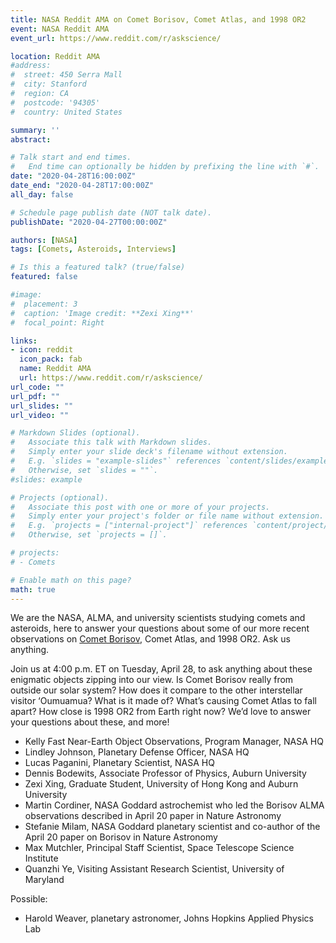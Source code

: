 ```yaml
---
title: NASA Reddit AMA on Comet Borisov, Comet Atlas, and 1998 OR2
event: NASA Reddit AMA
event_url: https://www.reddit.com/r/askscience/

location: Reddit AMA
#address:
#  street: 450 Serra Mall
#  city: Stanford
#  region: CA
#  postcode: '94305'
#  country: United States

summary: ''
abstract: 

# Talk start and end times.
#   End time can optionally be hidden by prefixing the line with `#`.
date: "2020-04-28T16:00:00Z"
date_end: "2020-04-28T17:00:00Z"
all_day: false

# Schedule page publish date (NOT talk date).
publishDate: "2020-04-27T00:00:00Z"

authors: [NASA]
tags: [Comets, Asteroids, Interviews]

# Is this a featured talk? (true/false)
featured: false

#image:
#  placement: 3
#  caption: 'Image credit: **Zexi Xing**'
#  focal_point: Right

links:
- icon: reddit
  icon_pack: fab
  name: Reddit AMA
  url: https://www.reddit.com/r/askscience/
url_code: ""
url_pdf: ""
url_slides: ""
url_video: ""

# Markdown Slides (optional).
#   Associate this talk with Markdown slides.
#   Simply enter your slide deck's filename without extension.
#   E.g. `slides = "example-slides"` references `content/slides/example-slides.md`.
#   Otherwise, set `slides = ""`.
#slides: example

# Projects (optional).
#   Associate this post with one or more of your projects.
#   Simply enter your project's folder or file name without extension.
#   E.g. `projects = ["internal-project"]` references `content/project/deep-learning/index.md`.
#   Otherwise, set `projects = []`.

# projects:
# - Comets

# Enable math on this page?
math: true
---
```

We are the NASA, ALMA, and university scientists studying comets and asteroids, here to answer your questions about some of our more recent observations on [Comet Borisov](https://www.nasa.gov/feature/interstellar-comet-borisov-reveals-its-chemistry-and-possible-origins), Comet Atlas, and 1998 OR2. Ask us anything.

Join us at 4:00 p.m. ET on Tuesday, April 28, to ask anything about these enigmatic objects zipping into our view. Is Comet Borisov really from outside our solar system? How does it compare to the other interstellar visitor ‘Oumuamua? What is it made of? What’s causing Comet Atlas to fall apart? How close is 1998 OR2 from Earth right now? We’d love to answer your questions about these, and more!

- Kelly Fast Near-Earth Object Observations, Program Manager, NASA HQ
- Lindley Johnson, Planetary Defense Officer, NASA HQ
- Lucas Paganini, Planetary Scientist, NASA HQ
- Dennis Bodewits, Associate Professor of Physics, Auburn University
- Zexi Xing, Graduate Student, University of Hong Kong and Auburn University
- Martin Cordiner, NASA Goddard astrochemist who led the Borisov ALMA observations described in April 20 paper in Nature Astronomy
- Stefanie Milam, NASA Goddard planetary scientist and co-author of the April 20 paper on Borisov in Nature Astronomy
- Max Mutchler, Principal Staff Scientist, Space Telescope Science Institute
- Quanzhi Ye, Visiting Assistant Research Scientist, University of Maryland

Possible:
- Harold Weaver, planetary astronomer, Johns Hopkins Applied Physics Lab

